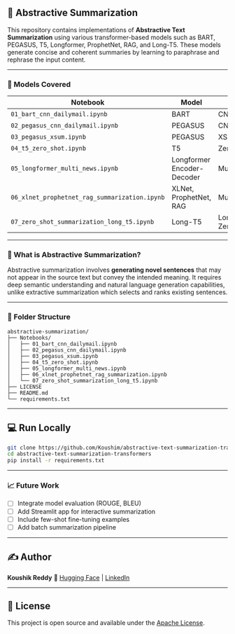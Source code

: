 ## 📘 Abstractive Summarization

This repository contains implementations of **Abstractive Text Summarization** using various transformer-based models such as BART, PEGASUS, T5, Longformer, ProphetNet, RAG, and Long-T5. These models generate concise and coherent summaries by learning to paraphrase and rephrase the input content.

---

### 🚀 Models Covered

| Notebook                                      | Model                      | Dataset             |
| --------------------------------------------- | -------------------------- | ------------------- |
| `01_bart_cnn_dailymail.ipynb`                 | BART                       | CNN/DailyMail       |
| `02_pegasus_cnn_dailymail.ipynb`              | PEGASUS                    | CNN/DailyMail       |
| `03_pegasus_xsum.ipynb`                       | PEGASUS                    | XSum                |
| `04_t5_zero_shot.ipynb`                       | T5                         | Zero-shot           |
| `05_longformer_multi_news.ipynb`              | Longformer Encoder-Decoder | Multi-News          |
| `06_xlnet_prophetnet_rag_summarization.ipynb` | XLNet, ProphetNet, RAG     | Multi-source        |
| `07_zero_shot_summarization_long_t5.ipynb`    | Long-T5                    | Long-form Zero-shot |

---

### 🧠 What is Abstractive Summarization?

Abstractive summarization involves **generating novel sentences** that may not appear in the source text but convey the intended meaning. It requires deep semantic understanding and natural language generation capabilities, unlike extractive summarization which selects and ranks existing sentences.

---

### 📂 Folder Structure

```
abstractive-summarization/
├── Notebooks/
│   ├── 01_bart_cnn_dailymail.ipynb
│   ├── 02_pegasus_cnn_dailymail.ipynb
│   ├── 03_pegasus_xsum.ipynb
│   ├── 04_t5_zero_shot.ipynb
│   ├── 05_longformer_multi_news.ipynb
│   ├── 06_xlnet_prophetnet_rag_summarization.ipynb
│   └── 07_zero_shot_summarization_long_t5.ipynb
├── LICENSE
├── README.md
└── requirements.txt
```

---

## 💻 Run Locally

```bash
git clone https://github.com/Koushim/abstractive-text-summarization-transformers.git
cd abstractive-text-summarization-transformers
pip install -r requirements.txt
````

---

### 📈 Future Work

* [ ] Integrate model evaluation (ROUGE, BLEU)
* [ ] Add Streamlit app for interactive summarization
* [ ] Include few-shot fine-tuning examples
* [ ] Add batch summarization pipeline

---

## ✍️ Author

**Koushik Reddy**
🔗 [Hugging Face](https://huggingface.co/Koushim) | [LinkedIn](https://www.linkedin.com/in/koushik-reddy-k-790938257)

---

## 📌 License

This project is open source and available under the [Apache License](LICENSE).

